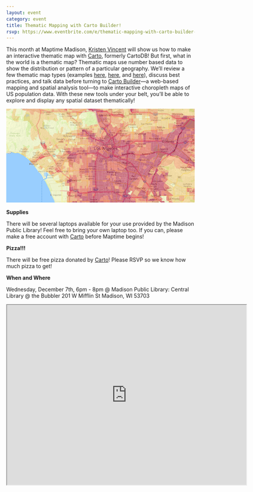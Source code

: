 ```yaml
---
layout: event
category: event
title: Thematic Mapping with Carto Builder!
rsvp: https://www.eventbrite.com/e/thematic-mapping-with-carto-builder-tickets-29820505936
---
```


This month at Maptime Madison, [Kristen Vincent](http://kristenvincent.github.io/) will show us how to make an interactive thematic map with [Carto](https://carto.com/), formerly CartoDB! But first, what in the world is a thematic map? Thematic maps use number based data to show the distribution or pattern of a particular geography. We’ll review a few thematic map types (examples [here](http://www.nytimes.com/interactive/2016/01/07/us/drug-overdose-deaths-in-the-us.html?smid=pl-share&_r=1), [here](https://carto.com/gallery/), and [here](http://www.nytimes.com/interactive/2015/07/08/us/census-race-map.html)), discuss best practices, and talk data before turning to [Carto Builder](https://carto.com/builder/)—a web-based mapping and spatial analysis tool—to make interactive choropleth maps of US population data. With these new tools under your belt, you’ll be able to explore and display any spatial dataset thematically!


<img src="./img/cartogallery_choropleth.png">

**Supplies**

There will be several laptops available for your use provided by the Madison Public Library! Feel free to bring your own laptop too. If you can, please make a free account with [Carto](https://carto.com/) before Maptime begins!

**Pizza!!!**

There will be free pizza donated by [Carto](https://carto.com/)! Please RSVP so we know how much pizza to get!

**When and Where**

Wednesday, December 7th, 6pm - 8pm @ Madison Public Library: Central Library @ the Bubbler
201 W Mifflin St Madison, WI 53703

<iframe src="https://www.google.com/maps/d/embed?mid=zG58qKgtMl1U.k2k7JGCKTZUE" width="640" height="480"></iframe>
